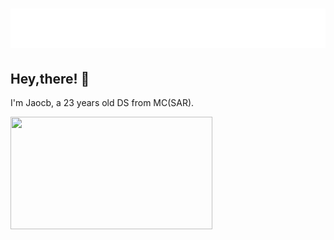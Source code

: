 <h1 align="center">
  <img src="https://raw.githubusercontent.com/JacobChak/JacobChak/main/name.svg" alt="Jacob Chak" />
</h1>

## Hey,there! 👋
I'm Jaocb, a 23 years old DS from MC(SAR).


  <img height="180em" width="80%" src="https://github-readme-stats.vercel.app/api?username=JacobChak&count_private=true&show_icons=true&theme=cobalt"/>
